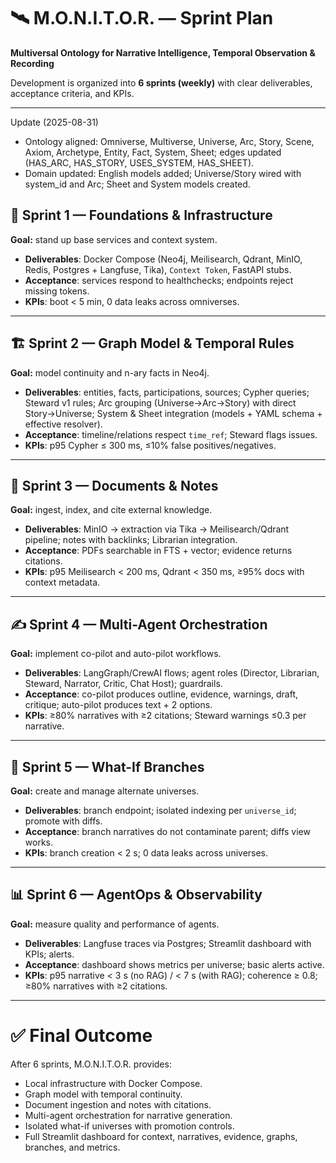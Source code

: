 # 🛰️ M.O.N.I.T.O.R. — Sprint Plan

**Multiversal Ontology for Narrative Intelligence, Temporal Observation & Recording**

Development is organized into **6 sprints (weekly)** with clear deliverables, acceptance criteria, and KPIs.

---

Update (2025-08-31)
- Ontology aligned: Omniverse, Multiverse, Universe, Arc, Story, Scene, Axiom, Archetype, Entity, Fact, System, Sheet; edges updated (HAS_ARC, HAS_STORY, USES_SYSTEM, HAS_SHEET).
- Domain updated: English models added; Universe/Story wired with system_id and Arc; Sheet and System models created.

## 🏁 Sprint 1 — Foundations & Infrastructure
**Goal:** stand up base services and context system.  

- **Deliverables**: Docker Compose (Neo4j, Meilisearch, Qdrant, MinIO, Redis, Postgres + Langfuse, Tika), `Context Token`, FastAPI stubs.  
- **Acceptance**: services respond to healthchecks; endpoints reject missing tokens.  
- **KPIs**: boot < 5 min, 0 data leaks across omniverses.  

---

## 🏗️ Sprint 2 — Graph Model & Temporal Rules
**Goal:** model continuity and n-ary facts in Neo4j.  

- **Deliverables**: entities, facts, participations, sources; Cypher queries; Steward v1 rules; Arc grouping (Universe→Arc→Story) with direct Story→Universe; System & Sheet integration (models + YAML schema + effective resolver).  
- **Acceptance**: timeline/relations respect `time_ref`; Steward flags issues.  
- **KPIs**: p95 Cypher ≤ 300 ms, ≤10% false positives/negatives.  

---

## 📑 Sprint 3 — Documents & Notes
**Goal:** ingest, index, and cite external knowledge.  

- **Deliverables**: MinIO → extraction via Tika → Meilisearch/Qdrant pipeline; notes with backlinks; Librarian integration.  
- **Acceptance**: PDFs searchable in FTS + vector; evidence returns citations.  
- **KPIs**: p95 Meilisearch < 200 ms, Qdrant < 350 ms, ≥95% docs with context metadata.  

---

## ✍️ Sprint 4 — Multi-Agent Orchestration
**Goal:** implement co-pilot and auto-pilot workflows.  

- **Deliverables**: LangGraph/CrewAI flows; agent roles (Director, Librarian, Steward, Narrator, Critic, Chat Host); guardrails.  
- **Acceptance**: co-pilot produces outline, evidence, warnings, draft, critique; auto-pilot produces text + 2 options.  
- **KPIs**: ≥80% narratives with ≥2 citations; Steward warnings ≤0.3 per narrative.  

---

## 🌿 Sprint 5 — What-If Branches
**Goal:** create and manage alternate universes.  

- **Deliverables**: branch endpoint; isolated indexing per `universe_id`; promote with diffs.  
- **Acceptance**: branch narratives do not contaminate parent; diffs view works.  
- **KPIs**: branch creation < 2 s; 0 data leaks across universes.  

---

## 📊 Sprint 6 — AgentOps & Observability
**Goal:** measure quality and performance of agents.  

- **Deliverables**: Langfuse traces via Postgres; Streamlit dashboard with KPIs; alerts.  
- **Acceptance**: dashboard shows metrics per universe; basic alerts active.  
- **KPIs**: p95 narrative < 3 s (no RAG) / < 7 s (with RAG); coherence ≥ 0.8; ≥80% narratives with ≥2 citations.  

---

# ✅ Final Outcome
After 6 sprints, M.O.N.I.T.O.R. provides:
- Local infrastructure with Docker Compose.  
- Graph model with temporal continuity.  
- Document ingestion and notes with citations.  
- Multi-agent orchestration for narrative generation.  
- Isolated what-if universes with promotion controls.  
- Full Streamlit dashboard for context, narratives, evidence, graphs, branches, and metrics.  
